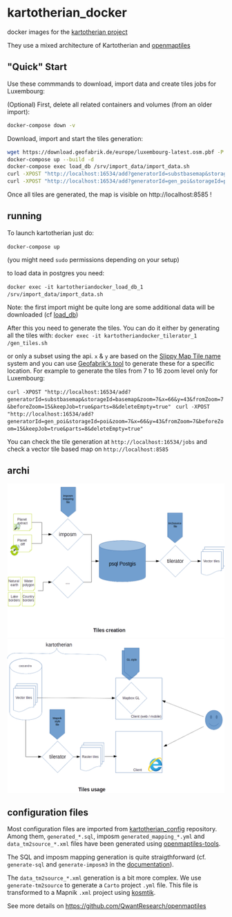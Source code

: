 # kartotherian_docker
docker images for the [kartotherian project](https://github.com/kartotherian/kartotherian)

They use a mixed architecture of Kartotherian and [openmaptiles](https://github.com/openmaptiles/openmaptiles)


## "Quick" Start

Use these commmands to download, import data and create tiles jobs for Luxembourg:

(Optional) First, delete all related containers and volumes (from an older import):
```bash
docker-compose down -v
```
Download, import and start the tiles generation:
```bash
wget https://download.geofabrik.de/europe/luxembourg-latest.osm.pbf -P data/
docker-compose up --build -d
docker-compose exec load_db /srv/import_data/import_data.sh
curl -XPOST "http://localhost:16534/add?generatorId=substbasemap&storageId=basemap&zoom=7&x=66&y=43&fromZoom=0&beforeZoom=15&keepJob=true&parts=8&deleteEmpty=true"
curl -XPOST "http://localhost:16534/add?generatorId=gen_poi&storageId=poi&zoom=7&x=66&y=43&fromZoom=14&beforeZoom=15&keepJob=true&parts=8&deleteEmpty=true"
```

Once all tiles are generated, the map is visible on http://localhost:8585 !


## running

To launch kartotherian just do:

`docker-compose up`

(you might need `sudo` permissions depending on your setup)

to load data in postgres you need:

`docker exec -it kartotheriandocker_load_db_1 /srv/import_data/import_data.sh`

Note: the first import might be quite long are some additional data will be downloaded (cf [load_db](https://github.com/QwantResearch/kartotherian_docker/blob/master/load_db/readme.md))

After this you need to generate the tiles. You can do it either by generating all the tiles with:
`docker exec -it kartotheriandocker_tilerator_1 /gen_tiles.sh`

or only a subset using the api. `x` & `y` are based on the [Slippy Map Tile name](https://wiki.openstreetmap.org/wiki/Slippy_map_tilenames) system and you can use [Geofabrik's tool](http://download.geofabrik.de/europe/luxembourg.html) to generate these for a specific location.
For example to generate the tiles from 7 to 16 zoom level only for Luxembourg:

`curl -XPOST "http://localhost:16534/add?generatorId=substbasemap&storageId=basemap&zoom=7&x=66&y=43&fromZoom=7&beforeZoom=15&keepJob=true&parts=8&deleteEmpty=true"
`
`curl -XPOST "http://localhost:16534/add?generatorId=gen_poi&storageId=poi&zoom=7&x=66&y=43&fromZoom=7&beforeZoom=15&keepJob=true&parts=8&deleteEmpty=true"`

You can check the tile generation at `http://localhost:16534/jobs` and check a vector tile based map on `http://localhost:8585`




## archi

![Tile generation](documentation/tile_gen.png)
![Tile use](documentation/tile_use.png)

## configuration files

Most configuration files are imported from [kartotherian_config](https://github.com/QwantResearch/kartotherian_config) repository.
Among them, `generated_*.sql`, imposm `generated_mapping_*.yml` and `data_tm2source_*.xml` files have been generated using [openmaptiles-tools](https://github.com/openmaptiles/openmaptiles-tools).

The SQL and imposm mapping generation is quite straigthforward (cf. `generate-sql` and `generate-imposm3` in the [documentation](https://github.com/openmaptiles/openmaptiles-tools/blob/master/README.md)).

The `data_tm2source_*.xml` generation is a bit more complex. We use `generate-tm2source` to generate a `Carto` project `.yml` file. This file is transformed to a Mapnik `.xml` project using [kosmtik](https://github.com/kosmtik/kosmtik).

See more details on https://github.com/QwantResearch/openmaptiles
